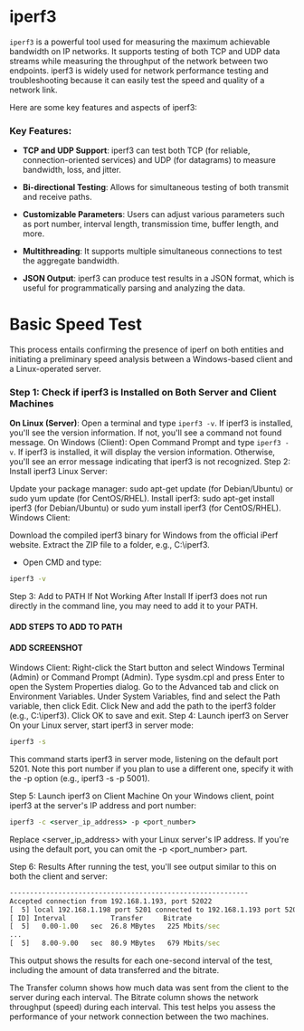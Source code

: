 # iperf3
`iperf3` is a powerful tool used for measuring the maximum achievable bandwidth on IP networks. It supports testing of both TCP and UDP data streams while measuring the throughput of the network between two endpoints. iperf3 is widely used for network performance testing and troubleshooting because it can easily test the speed and quality of a network link.

Here are some key features and aspects of iperf3:

### Key Features:
- **TCP and UDP Support**: iperf3 can test both TCP (for reliable, connection-oriented services) and UDP (for datagrams) to measure bandwidth, loss, and jitter.

- **Bi-directional Testing**: Allows for simultaneous testing of both transmit and receive paths.

- **Customizable Parameters**: Users can adjust various parameters such as port number, interval length, transmission time, buffer length, and more.

- **Multithreading**: It supports multiple simultaneous connections to test the aggregate bandwidth.

- **JSON Output**: iperf3 can produce test results in a JSON format, which is useful for programmatically parsing and analyzing the data.

# Basic Speed Test

This process entails confirming the presence of iperf on both entities and initiating a preliminary speed analysis between a Windows-based client and a Linux-operated server.

### Step 1: Check if iperf3 is Installed on Both Server and Client Machines

**On Linux (Server)**: Open a terminal and type `iperf3 -v`. If iperf3 is installed, you'll see the version information. If not, you'll see a command not found message.
On Windows (Client): Open Command Prompt and type `iperf3 -v`. If iperf3 is installed, it will display the version information. Otherwise, you'll see an error message indicating that iperf3 is not recognized.
Step 2: Install iperf3
Linux Server:

Update your package manager: sudo apt-get update (for Debian/Ubuntu) or sudo yum update (for CentOS/RHEL).
Install iperf3: sudo apt-get install iperf3 (for Debian/Ubuntu) or sudo yum install iperf3 (for CentOS/RHEL).
Windows Client:

Download the compiled iperf3 binary for Windows from the official iPerf website.
Extract the ZIP file to a folder, e.g., C:\iperf3.

- Open CMD and type:

```cmd
iperf3 -v
```

Step 3: Add to PATH If Not Working After Install
If iperf3 does not run directly in the command line, you may need to add it to your PATH.

#### ADD STEPS TO ADD TO PATH
#### ADD SCREENSHOT 

Windows Client:
Right-click the Start button and select Windows Terminal (Admin) or Command Prompt (Admin).
Type sysdm.cpl and press Enter to open the System Properties dialog.
Go to the Advanced tab and click on Environment Variables.
Under System Variables, find and select the Path variable, then click Edit.
Click New and add the path to the iperf3 folder (e.g., C:\iperf3). Click OK to save and exit.
Step 4: Launch iperf3 on Server
On your Linux server, start iperf3 in server mode:

```bash
iperf3 -s
```

This command starts iperf3 in server mode, listening on the default port 5201. Note this port number if you plan to use a different one, specify it with the -p option (e.g., iperf3 -s -p 5001).

Step 5: Launch iperf3 on Client Machine
On your Windows client, point iperf3 at the server's IP address and port number:

```cmd
iperf3 -c <server_ip_address> -p <port_number>
```

Replace <server_ip_address> with your Linux server's IP address. If you're using the default port, you can omit the -p <port_number> part.

Step 6: Results
After running the test, you'll see output similar to this on both the client and server:

```cmd
-----------------------------------------------------------
Accepted connection from 192.168.1.193, port 52022
[  5] local 192.168.1.198 port 5201 connected to 192.168.1.193 port 52023
[ ID] Interval           Transfer     Bitrate
[  5]   0.00-1.00   sec  26.8 MBytes   225 Mbits/sec
...
[  5]   8.00-9.00   sec  80.9 MBytes   679 Mbits/sec
```

This output shows the results for each one-second interval of the test, including the amount of data transferred and the bitrate.

The Transfer column shows how much data was sent from the client to the server during each interval.
The Bitrate column shows the network throughput (speed) during each interval.
This test helps you assess the performance of your network connection between the two machines.
